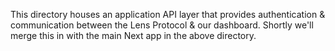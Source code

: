 This directory houses an application API layer that provides authentication & communication between the Lens Protocol & our dashboard. Shortly we'll merge this in with the main Next app in the above directory.